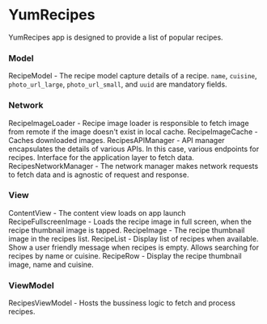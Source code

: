 # YumRecipes
YumRecipes app is designed to provide a list of popular recipes.

### Model
RecipeModel - The recipe model capture details of a recipe. `name`, `cuisine`, `photo_url_large`, `photo_url_small`, and `uuid` are mandatory fields.

### Network
RecipeImageLoader - Recipe image loader is responsible to fetch image from remote if the image doesn't exist in local cache.
RecipeImageCache - Caches downloaded images. 
RecipesAPIManager - API manager encapsulates the details of various APIs. In this case, various endpoints for recipes. Interface for the application layer to fetch data.
RecipesNetworkManager - The network manager makes network requests to fetch data and is agnostic of request and response.

### View
ContentView - The content view loads on app launch
RecipeFullscreenImage - Loads the recipe image in full screen, when the recipe thumbnail image is tapped.
RecipeImage - The recipe thumbnail image in the recipes list.
RecipeList - Display list of recipes when available. Show a user friendly message when recipes is empty. Allows searching for recipes by name or cuisine.
RecipeRow - Display the recipe thumbnail image, name and cuisine. 

### ViewModel
RecipesViewModel - Hosts the bussiness logic to fetch and process recipes. 
